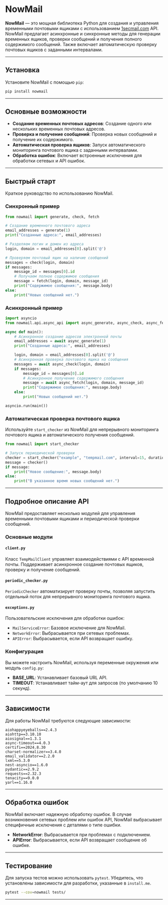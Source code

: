 
# NowMail

**NowMail** — это мощная библиотека Python для создания и управления временными почтовыми ящиками с использованием [1secmail.com](https://www.1secmail.com/) API. NowMail предлагает асинхронные и синхронные методы для генерации временных ящиков, проверки сообщений и получения полного содержимого сообщений. Также включает автоматическую проверку почтовых ящиков с заданными интервалами.

---

## Установка

Установите NowMail с помощью `pip`:

```bash
pip install nowmail
```

---

## Основные возможности

- **Создание временных почтовых адресов**: Создание одного или нескольких временных почтовых адресов.
- **Проверка и получение сообщений**: Проверка новых сообщений и получение их содержимого.
- **Автоматическая проверка ящиков**: Запуск автоматического мониторинга почтового ящика с заданными интервалами.
- **Обработка ошибок**: Включает встроенные исключения для обработки сетевых и API ошибок.

---

## Быстрый старт

Краткое руководство по использованию NowMail.

### Синхронный пример

```python
from nowmail import generate, check, fetch

# Создание временного почтового адреса
email_addresses = generate(1)
print("Созданные адреса:", email_addresses)

# Разделяем логин и домен из адреса
login, domain = email_addresses[0].split('@')

# Проверяем почтовый ящик на наличие сообщений
messages = check(login, domain)
if messages:
    message_id = messages[0].id
    # Получаем полное содержимое сообщения
    message = fetch(login, domain, message_id)
    print("Содержимое сообщения:", message.body)
else:
    print("Новых сообщений нет.")
```

### Асинхронный пример

```python
import asyncio
from nowmail.api.async_api import async_generate, async_check, async_fetch

async def main():
    # Асинхронное создание адресов электронной почты
    email_addresses = await async_generate(1)
    print("Созданные адреса:", email_addresses)

    login, domain = email_addresses[0].split('@')
    # Асинхронная проверка почтового ящика на сообщения
    messages = await async_check(login, domain)
    if messages:
        message_id = messages[0].id
        # Асинхронное получение содержимого сообщения
        message = await async_fetch(login, domain, message_id)
        print("Содержимое сообщения:", message.body)
    else:
        print("Новых сообщений нет.")

asyncio.run(main())
```

### Автоматическая проверка почтового ящика

Используйте `start_checker` из NowMail для непрерывного мониторинга почтового ящика и автоматического получения сообщений.

```python
from nowmail import start_checker

# Запуск периодической проверки
checker = start_checker("example", "tempmail.com", interval=15, duration=60)
message = checker()
if message:
    print("Новое сообщение:", message.body)
else:
    print("В указанное время новых сообщений нет.")
```

---

## Подробное описание API

NowMail предоставляет несколько модулей для управления временными почтовыми ящиками и периодической проверки сообщений.

### Основные модули

#### `client.py`

Класс `TempMailClient` управляет взаимодействиями с API временной почты. Поддерживает асинхронное создание почтовых ящиков, проверку и получение сообщений.

#### `periodic_checker.py`

`PeriodicChecker` автоматизирует проверку почты, позволяя запустить отдельный поток для непрерывного мониторинга почтового ящика.

#### `exceptions.py`

Пользовательские исключения для обработки ошибок:

- `MailServiceError`: Базовое исключение для NowMail.
- `NetworkError`: Выбрасывается при сетевых проблемах.
- `APIError`: Выбрасывается, если API возвращает ошибку.

### Конфигурация

Вы можете настроить NowMail, используя переменные окружения или модуль `config.py`:

- **BASE_URL**: Устанавливает базовый URL API.
- **TIMEOUT**: Устанавливает тайм-аут для запросов (по умолчанию 10 секунд).

---

## Зависимости

Для работы NowMail требуются следующие зависимости:

```plaintext
aiohappyeyeballs==2.4.3
aiohttp==3.10.10
aiosignal==1.3.1
async-timeout==4.0.3
certifi==2024.8.30
charset-normalizer==3.4.0
email_validator==2.2.0
lxml==5.3.0
nest-asyncio==1.6.0
pydantic==2.9.2
requests==2.32.3
tenacity==9.0.0
yarl==1.16.0
```

---

## Обработка ошибок

NowMail включает надежную обработку ошибок. В случае возникновения сетевых проблем или ошибок API, NowMail выбрасывает специфичные исключения с деталями о типе ошибки.

- **NetworkError**: Выбрасывается при проблемах с подключением.
- **APIError**: Выбрасывается, если API возвращает сообщение об ошибке.

---

## Тестирование

Для запуска тестов можно использовать `pytest`. Убедитесь, что установлены зависимости для разработки, указанные в `install.me`.

```bash
pytest --cov=nowmail tests/
```

---
